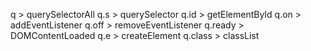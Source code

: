 q > querySelectorAll
q.s > querySelector
q.id > getElementById
q.on > addEventListener
q.off > removeEventListener
q.ready > DOMContentLoaded
q.e > createElement
q.class > classList
